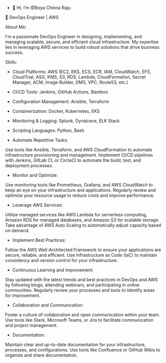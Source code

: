 - 👋 Hi, I’m @Boya Chinna Raju
  
🔧 DevOps Engineer | AWS
  
About Me:

I'm a passionate DevOps Engineer in designing, implementing, and managing scalable, secure, and efficient cloud infrastructure. My expertise lies in leveraging AWS services to build robust solutions that drive business success.

Skills:

- Cloud Platforms: AWS (EC2, EKS, ECS, ECR, IAM, CloudWatch, EFS, CloudTrial, ASG, KMS, S3, RDS, Lambda, CloudFormation, Secret Manager, ACM, Image Builder, DMS, VPC, Route53, etc.)
- CI/CD Tools: Jenkins, GitHub Actions, Bamboo 
- Configuration Management: Ansible, Terraform
- Containerization: Docker, Kubernetes, EKS
- Monitoring & Logging: Splunk, Dynatrace, ELK Stack
- Scripting Languages: Python, Bash


- Automate Repetitive Tasks:

Use tools like Ansible, Terraform, and AWS CloudFormation to automate infrastructure provisioning and management.
Implement CI/CD pipelines with Jenkins, GitLab CI, or CircleCI to automate the build, test, and deployment processes.
- Monitor and Optimize:

Use monitoring tools like Prometheus, Grafana, and AWS CloudWatch to keep an eye on your infrastructure and applications.
Regularly review and optimize your resource usage to reduce costs and improve performance.
- Leverage AWS Services:

Utilize managed services like AWS Lambda for serverless computing, Amazon RDS for managed databases, and Amazon S3 for scalable storage.
Take advantage of AWS Auto Scaling to automatically adjust capacity based on demand.
- Implement Best Practices:

Follow the AWS Well-Architected Framework to ensure your applications are secure, reliable, and efficient.
Use Infrastructure as Code (IaC) to maintain consistency and version control for your infrastructure.
- Continuous Learning and Improvement:

Stay updated with the latest trends and best practices in DevOps and AWS by following blogs, attending webinars, and participating in online communities.
Regularly review your processes and tools to identify areas for improvement.
- Collaboration and Communication:

Foster a culture of collaboration and open communication within your team.
Use tools like Slack, Microsoft Teams, or Jira to facilitate communication and project management.
- Documentation:

Maintain clear and up-to-date documentation for your infrastructure, processes, and configurations.
Use tools like Confluence or GitHub Wikis to organize and share documentation.


<!---
Raju9347/Raju9347 is a ✨ special ✨ repository because its `README.md` (this file) appears on your GitHub profile.
You can click the Preview link to take a look at your changes.
--->
